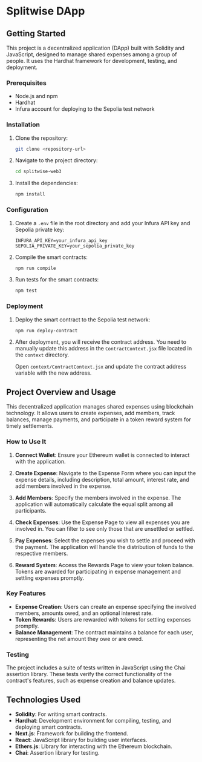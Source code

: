 # Splitwise DApp

## Getting Started

This project is a decentralized application (DApp) built with Solidity and JavaScript, designed to manage shared expenses among a group of people. It uses the Hardhat framework for development, testing, and deployment.

### Prerequisites

- Node.js and npm
- Hardhat
- Infura account for deploying to the Sepolia test network

### Installation

1. Clone the repository:
   ```bash
   git clone <repository-url>
   ```
2. Navigate to the project directory:
   ```bash
   cd splitwise-web3
   ```
3. Install the dependencies:
   ```bash
   npm install
   ```

### Configuration

1. Create a `.env` file in the root directory and add your Infura API key and Sepolia private key:

   ```env
   INFURA_API_KEY=your_infura_api_key
   SEPOLIA_PRIVATE_KEY=your_sepolia_private_key
   ```

2. Compile the smart contracts:

   ```bash
   npm run compile
   ```

3. Run tests for the smart contracts:
   ```bash
   npm test
   ```

### Deployment

1. Deploy the smart contract to the Sepolia test network:

   ```bash
   npm run deploy-contract
   ```

2. After deployment, you will receive the contract address. You need to manually update this address in the `ContractContext.jsx` file located in the `context` directory.

   Open `context/ContractContext.jsx` and update the contract address variable with the new address.

## Project Overview and Usage

This decentralized application manages shared expenses using blockchain technology. It allows users to create expenses, add members, track balances, manage payments, and participate in a token reward system for timely settlements.

### How to Use It

1. **Connect Wallet**: Ensure your Ethereum wallet is connected to interact with the application.

2. **Create Expense**: Navigate to the Expense Form where you can input the expense details, including description, total amount, interest rate, and add members involved in the expense.

3. **Add Members**: Specify the members involved in the expense. The application will automatically calculate the equal split among all participants.

4. **Check Expenses**: Use the Expense Page to view all expenses you are involved in. You can filter to see only those that are unsettled or settled.

5. **Pay Expenses**: Select the expenses you wish to settle and proceed with the payment. The application will handle the distribution of funds to the respective members.

6. **Reward System**: Access the Rewards Page to view your token balance. Tokens are awarded for participating in expense management and settling expenses promptly.

### Key Features

- **Expense Creation**: Users can create an expense specifying the involved members, amounts owed, and an optional interest rate.
- **Token Rewards**: Users are rewarded with tokens for settling expenses promptly.
- **Balance Management**: The contract maintains a balance for each user, representing the net amount they owe or are owed.

### Testing

The project includes a suite of tests written in JavaScript using the Chai assertion library. These tests verify the correct functionality of the contract's features, such as expense creation and balance updates.

## Technologies Used

- **Solidity**: For writing smart contracts.
- **Hardhat**: Development environment for compiling, testing, and deploying smart contracts.
- **Next.js**: Framework for building the frontend.
- **React**: JavaScript library for building user interfaces.
- **Ethers.js**: Library for interacting with the Ethereum blockchain.
- **Chai**: Assertion library for testing.
